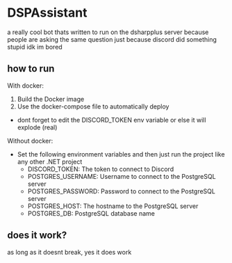 ﻿# DSPAssistant

a really cool bot thats written to run on the dsharpplus server because people are asking the same question just because discord did something stupid idk im bored

## how to run

With docker:
1. Build the Docker image
2. Use the docker-compose file to automatically deploy
  - dont forget to edit the DISCORD_TOKEN env variable or else it will explode (real)

Without docker:
- Set the following environment variables and then just run the project like any other .NET project
  - DISCORD_TOKEN: The token to connect to Discord
  - POSTGRES_USERNAME: Username to connect to the PostgreSQL server
  - POSTGRES_PASSWORD: Password to connect to the PostgreSQL server
  - POSTGRES_HOST: The hostname to the PostgreSQL server
  - POSTGRES_DB: PostgreSQL database name

## does it work?

as long as it doesnt break, yes it does work